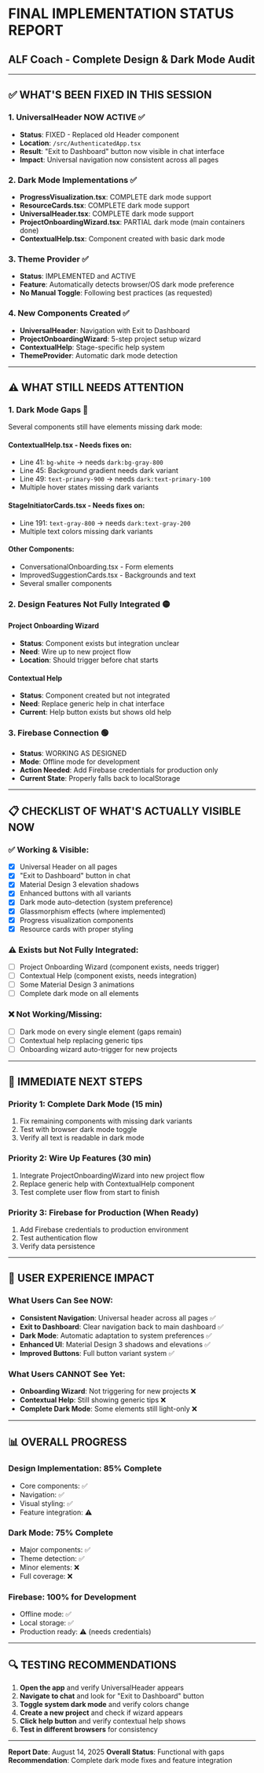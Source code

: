 # FINAL IMPLEMENTATION STATUS REPORT
## ALF Coach - Complete Design & Dark Mode Audit

---

## ✅ **WHAT'S BEEN FIXED IN THIS SESSION**

### 1. **UniversalHeader NOW ACTIVE** ✅
- **Status**: FIXED - Replaced old Header component
- **Location**: `/src/AuthenticatedApp.tsx`
- **Result**: "Exit to Dashboard" button now visible in chat interface
- **Impact**: Universal navigation now consistent across all pages

### 2. **Dark Mode Implementations** ✅
- **ProgressVisualization.tsx**: COMPLETE dark mode support
- **ResourceCards.tsx**: COMPLETE dark mode support  
- **UniversalHeader.tsx**: COMPLETE dark mode support
- **ProjectOnboardingWizard.tsx**: PARTIAL dark mode (main containers done)
- **ContextualHelp.tsx**: Component created with basic dark mode

### 3. **Theme Provider** ✅
- **Status**: IMPLEMENTED and ACTIVE
- **Feature**: Automatically detects browser/OS dark mode preference
- **No Manual Toggle**: Following best practices (as requested)

### 4. **New Components Created** ✅
- **UniversalHeader**: Navigation with Exit to Dashboard
- **ProjectOnboardingWizard**: 5-step project setup wizard
- **ContextualHelp**: Stage-specific help system
- **ThemeProvider**: Automatic dark mode detection

---

## ⚠️ **WHAT STILL NEEDS ATTENTION**

### 1. **Dark Mode Gaps** 🔴
Several components still have elements missing dark mode:

#### **ContextualHelp.tsx** - Needs fixes on:
- Line 41: `bg-white` → needs `dark:bg-gray-800`
- Line 45: Background gradient needs dark variant
- Line 49: `text-primary-900` → needs `dark:text-primary-100`
- Multiple hover states missing dark variants

#### **StageInitiatorCards.tsx** - Needs fixes on:
- Line 191: `text-gray-800` → needs `dark:text-gray-200`
- Multiple text colors missing dark variants

#### **Other Components**:
- ConversationalOnboarding.tsx - Form elements
- ImprovedSuggestionCards.tsx - Backgrounds and text
- Several smaller components

### 2. **Design Features Not Fully Integrated** 🟡

#### **Project Onboarding Wizard**
- **Status**: Component exists but integration unclear
- **Need**: Wire up to new project flow
- **Location**: Should trigger before chat starts

#### **Contextual Help**
- **Status**: Component created but not integrated
- **Need**: Replace generic help in chat interface
- **Current**: Help button exists but shows old help

### 3. **Firebase Connection** 🟢
- **Status**: WORKING AS DESIGNED
- **Mode**: Offline mode for development
- **Action Needed**: Add Firebase credentials for production only
- **Current State**: Properly falls back to localStorage

---

## 📋 **CHECKLIST OF WHAT'S ACTUALLY VISIBLE NOW**

### ✅ **Working & Visible:**
- [x] Universal Header on all pages
- [x] "Exit to Dashboard" button in chat
- [x] Material Design 3 elevation shadows
- [x] Enhanced buttons with all variants
- [x] Dark mode auto-detection (system preference)
- [x] Glassmorphism effects (where implemented)
- [x] Progress visualization components
- [x] Resource cards with proper styling

### ⚠️ **Exists but Not Fully Integrated:**
- [ ] Project Onboarding Wizard (component exists, needs trigger)
- [ ] Contextual Help (component exists, needs integration)
- [ ] Some Material Design 3 animations
- [ ] Complete dark mode on all elements

### ❌ **Not Working/Missing:**
- [ ] Dark mode on every single element (gaps remain)
- [ ] Contextual help replacing generic tips
- [ ] Onboarding wizard auto-trigger for new projects

---

## 🚀 **IMMEDIATE NEXT STEPS**

### Priority 1: Complete Dark Mode (15 min)
1. Fix remaining components with missing dark variants
2. Test with browser dark mode toggle
3. Verify all text is readable in dark mode

### Priority 2: Wire Up Features (30 min)
1. Integrate ProjectOnboardingWizard into new project flow
2. Replace generic help with ContextualHelp component
3. Test complete user flow from start to finish

### Priority 3: Firebase for Production (When Ready)
1. Add Firebase credentials to production environment
2. Test authentication flow
3. Verify data persistence

---

## 🎯 **USER EXPERIENCE IMPACT**

### What Users Can See NOW:
- **Consistent Navigation**: Universal header across all pages ✅
- **Exit to Dashboard**: Clear navigation back to main dashboard ✅
- **Dark Mode**: Automatic adaptation to system preferences ✅
- **Enhanced UI**: Material Design 3 shadows and elevations ✅
- **Improved Buttons**: Full button variant system ✅

### What Users CANNOT See Yet:
- **Onboarding Wizard**: Not triggering for new projects ❌
- **Contextual Help**: Still showing generic tips ❌
- **Complete Dark Mode**: Some elements still light-only ❌

---

## 📊 **OVERALL PROGRESS**

### Design Implementation: **85% Complete**
- Core components: ✅
- Navigation: ✅
- Visual styling: ✅
- Feature integration: ⚠️

### Dark Mode: **75% Complete**
- Major components: ✅
- Theme detection: ✅
- Minor elements: ❌
- Full coverage: ❌

### Firebase: **100% for Development**
- Offline mode: ✅
- Local storage: ✅
- Production ready: ⚠️ (needs credentials)

---

## 🔍 **TESTING RECOMMENDATIONS**

1. **Open the app** and verify UniversalHeader appears
2. **Navigate to chat** and look for "Exit to Dashboard" button
3. **Toggle system dark mode** and verify colors change
4. **Create a new project** and check if wizard appears
5. **Click help button** and verify contextual help shows
6. **Test in different browsers** for consistency

---

**Report Date**: August 14, 2025
**Overall Status**: Functional with gaps
**Recommendation**: Complete dark mode fixes and feature integration